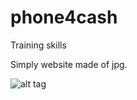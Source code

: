 # phone4cash
 Training skills

Simply website made of jpg. 

![alt tag](https://cloud.githubusercontent.com/assets/21124845/17814690/4fba0ab2-6631-11e6-820f-3951fed5bb02.jpg)
